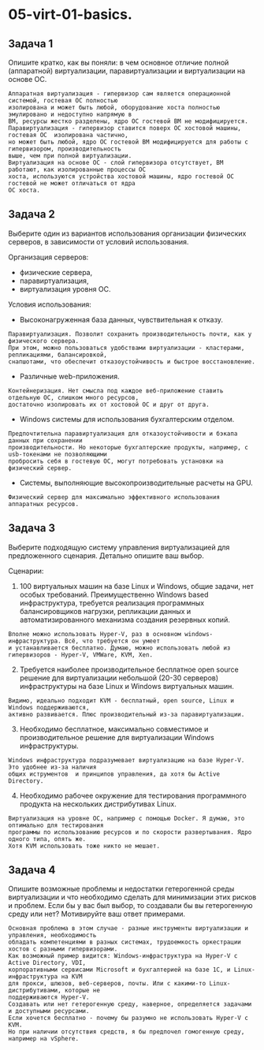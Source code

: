 # 05-virt-01-basics.

## Задача 1
Опишите кратко, как вы поняли: в чем основное отличие полной (аппаратной) виртуализации, 
паравиртуализации и виртуализации на основе ОС.

```
Аппаратная виртуализация - гипервизор сам является операционной системой, гостевая ОС полностью
изолирована и может быть любой, оборудование хоста полностью эмулировано и недоступно напрямую в 
ВМ, ресурсы жестко разделены, ядро ОС гостевой ВМ не модифицируется.
Паравиртуализация - гипервизор ставится поверх ОС хостовой машины, гостевая ОС  изолирована частично, 
но может быть любой, ядро ОС гостевой ВМ модифицируется для работы с гипервизором, производительность 
выше, чем при полной виртуализации.
Виртуализация на основе ОС - слой гипервизора отсутствует, ВМ работают, как изолированные процессы ОС 
хоста, используются устройства хостовой машины, ядро гостевой ОС гостевой не может отличаться от ядра 
ОС хоста.
```

## Задача 2
Выберите один из вариантов использования организации физических серверов, в зависимости от условий использования.

Организация серверов:
- физические сервера,
- паравиртуализация,
- виртуализация уровня ОС.

Условия использования:
- Высоконагруженная база данных, чувствительная к отказу.

```
Паравиртуализация. Позволит сохранить производительность почти, как у физического сервера. 
При этом, можно пользоваться удобствами виртуализации - кластерами, репликациями, балансировкой, 
снапшотами, что обеспечит отказоустойчивость и быстрое восстановление.
```

- Различные web-приложения.

```
Контейнеризация. Нет смысла под каждое веб-приложение ставить отдельную ОС, слишком много ресурсов, 
достаточно изолировать их от хостовой ОС и друг от друга.
```

- Windows системы для использования бухгалтерским отделом.

```
Предпочтительна паравиртуализация для отказоустойчивости и бэкапа данных при сохранении 
производительности. Но некоторые бухгалтерские продукты, например, с usb-токенами не позволяющими 
пробросить себя в гостевую ОС, могут потребовать установки на физический сервер. 
```

- Системы, выполняющие высокопроизводительные расчеты на GPU.

```
Физический сервер для максимально эффективного использования аппаратных ресурсов.
```

## Задача 3
Выберите подходящую систему управления виртуализацией для предложенного сценария. 
Детально опишите ваш выбор.

Сценарии:
1. 100 виртуальных машин на базе Linux и Windows, общие задачи, нет особых требований. Преимущественно 
Windows based инфраструктура, требуется реализация программных балансировщиков нагрузки, репликации 
данных и автоматизированного механизма создания резервных копий.

```
Вполне можно использовать Hyper-V, раз в основном windows-инфраструктура. Всё, что требуется он умеет 
и устанавливается бесплатно. Думаю, можно использовать любой из гипервизоров - Hyper-V, VMWare, KVM, Xen.
```

2. Требуется наиболее производительное бесплатное open source решение для виртуализации небольшой 
(20-30 серверов) инфраструктуры на базе Linux и Windows виртуальных машин.

```
Видимо, идеально подходит KVM - бесплатный, open source, Linux и Windows поддерживаются, 
активно развивается. Плюс производительный из-за паравиртуализации.
```

3. Необходимо бесплатное, максимально совместимое и производительное решение для виртуализации 
Windows инфраструктуры.

```
Windows инфраструктура подразумевает виртуализацию на базе Hyper-V. Это удобнее из-за наличия 
общих иструментов  и принципов управления, да хотя бы Active Directory.
```

4. Необходимо рабочее окружение для тестирования программного продукта на нескольких дистрибутивах 
Linux.

```
Виртуализация на уровне ОС, например с помощью Docker. Я думаю, это оптимально для тестирования 
программы по использованию ресурсов и по скорости развертывания. Ядро одного типа, опять же. 
Хотя KVM использовать тоже никто не мешает.
```

## Задача 4
Опишите возможные проблемы и недостатки гетерогенной среды виртуализации и что необходимо сделать 
для минимизации этих рисков и проблем. Если бы у вас был выбор, то создавали бы вы гетерогенную 
среду или нет? Мотивируйте ваш ответ примерами.

```
Основная проблема в этом случае - разные инструменты виртуализации и управления, необходимость 
обладать компетенциями в разных системах, трудоемкость оркестрации хостов с разными гипервизорами.
Как возможный пример видится: Windows-инфраструктура на Hyper-V с Active Directory, VDI, 
корпоративными сервисами Microsoft и бухгалтерией на базе 1С, и Linux-инфраструктура на KVM 
для прокси, шлюзов, веб-серверов, почты. Или с какими-то Linux-дистрибутивами, которые не 
поддерживаются Hyper-V.
Создавать или нет гетерогенную среду, наверное, определяется задачами и доступными ресурсами. 
Если хочется бесплатно - почему бы разумно не использовать Hyper-V c KVM.
Но при наличии отсутствия средств, я бы предпочел гомогенную среду, например на vSphere.
```
